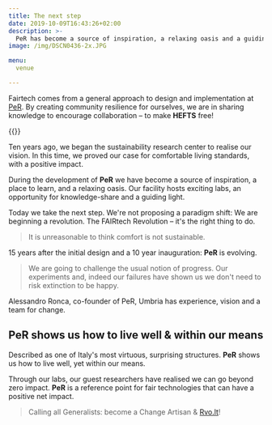 ```yaml
---
title: The next step
date: 2019-10-09T16:43:26+02:00
description: >-
  PeR has become a source of inspiration, a relaxing oasis and a guiding light.
image: /img/DSCN0436-2x.JPG

menu:
  venue

---
```


Fairtech comes from a general approach to design and implementation at [PeR](https://inspiredlabs.co.uk/per.umbria.it/en/). By creating community resilience for ourselves, we are in sharing knowledge to encourage collaboration – to make **HEFTS** free!

<!--## Reimagine: Purpose-->
<!-- beat future&nbsp;challenges. -->
<!--Fairtech is a community resilience platform developed by [PeR](https://inspiredlabs.co.uk/per.umbria.it/en/) to share knowledge of self-sufficiency, encourage collaboration and beat future&nbsp;challenges.-->
<!--During PeR's development we have become a source of inspiration, a place to learn, and a relaxing oasis. Our facility hosts exciting labs, an opportunity for knowledge-share and a guiding light.-->


{{<flickity src="/img/DSCN0436-2x.JPG" title="Beginning construction" color="blue" selectCell="flkty.selectCell( value, isWrapped, isInstant )" >}}

Ten years ago, we began the sustainability research center to realise our vision. In this time, we proved our case for comfortable living standards, with a positive impact.

During the development of **PeR** we have become a source of inspiration, a place to learn, and a relaxing oasis. Our facility hosts exciting labs, an opportunity for knowledge-share and a guiding light. 

Today we take the next step. We're not proposing a paradigm shift: We are beginning a revolution. The FAIRtech Revolution – it's the right thing to do.

> It is unreasonable to think comfort is not sustainable.

15 years after the initial design and a 10 year inauguration: **PeR** is evolving.  

> We are going to challenge the usual notion of progress. Our experiments and, indeed our failures have shown us we don't need to risk extinction to be happy. 

<!--IMAGE-->

Alessandro Ronca, co-founder of PeR, Umbria has experience, vision and a team for change.

## **PeR** shows us how to live well & within our means

Described as one of Italy's most virtuous, surprising structures. **PeR** shows us how to live well, yet within our means.

Through our labs, our guest researchers have realised we can go beyond zero impact. **PeR** is a reference point for fair technologies that can have a positive net impact.

> Calling all Generalists: become a Change&nbsp;Artisan&nbsp;&&nbsp;[Rvo.lt](https://twitter.com/fairtechrvolt)!

<!--
> We are calling on Change Artisans to open eyes, open minds and revolt.
-->